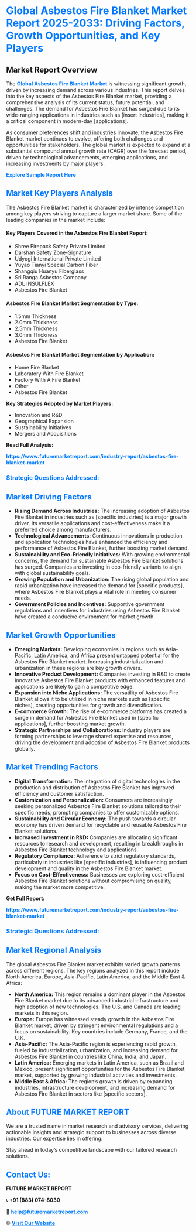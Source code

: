 <h1 style="color: #007BFF;">Global Asbestos Fire Blanket Market Report 2025-2033: Driving Factors, Growth Opportunities, and Key Players</h1>

<section id="overview">
<h2>Market Report Overview</h2>
<p>The <a href="https://www.futuremarketreport.com/industry-report/asbestos-fire-blanket-market" style="color: #007BFF; text-decoration: none;"><strong>Global Asbestos Fire Blanket Market</strong></a> is witnessing significant growth, driven by increasing demand across various industries. This report delves into the key aspects of the Asbestos Fire Blanket market, providing a comprehensive analysis of its current status, future potential, and challenges. The demand for Asbestos Fire Blanket has surged due to its wide-ranging applications in industries such as [insert industries], making it a critical component in modern-day [applications].</p>
<p>As consumer preferences shift and industries innovate, the Asbestos Fire Blanket market continues to evolve, offering both challenges and opportunities for stakeholders. The global market is expected to expand at a substantial compound annual growth rate (CAGR) over the forecast period, driven by technological advancements, emerging applications, and increasing investments by major players.</p>
</section>

<section id="overview">
<p><a href="https://www.futuremarketreport.com/request-sample/reportId=107240" style="color: #007BFF; text-decoration: none;"><strong>Explore Sample Report Here</strong></a></p>
</section>

<section id="key-players">
<h2 style="color: #007BFF;">Market Key Players Analysis</h2>
<p>The Asbestos Fire Blanket market is characterized by intense competition among key players striving to capture a larger market share. Some of the leading companies in the market include:</p>
<h4>Key Players Covered in the Asbestos Fire Blanket Report:</h4>
<ul><li>Shree Firepack Safety Private Limited</li><li>Darshan Safety Zone-Signature</li><li>Udyogi International Private Limited</li><li>Yuyao Tianyi Special Carbon Fiber</li><li>Shangqiu Huanyu Fiberglass</li><li>Sri Ranga Asbestos Company</li><li>ADL INSULFLEX</li><li>Asbestos Fire Blanket</li></ul>
<h4>Asbestos Fire Blanket Market Segmentation by Type:</h4>
<ul><li>1.5mm Thickness</li><li>2.0mm Thickness</li><li>2.5mm Thickness</li><li>3.0mm Thickness</li><li>Asbestos Fire Blanket</li></ul>

<h4>Asbestos Fire Blanket Market Segmentation by Application:</h4>
<ul><li>Home Fire Blanket</li><li>Laboratory With Fire Blanket</li><li>Factory With A Fire Blanket</li><li>Other</li><li>Asbestos Fire Blanket</li></ul>
<p><strong>Key Strategies Adopted by Market Players:</strong></p>
<ul>
<li>Innovation and R&D</li>
<li>Geographical Expansion</li>
<li>Sustainability Initiatives</li>
<li>Mergers and Acquisitions</li>
</ul>
</section>

<section>
<p><strong>Read Full Analysis: </strong></p><a href="https://www.futuremarketreport.com/industry-report/asbestos-fire-blanket-market" style="color: #007BFF; text-decoration: none;"><strong>https://www.futuremarketreport.com/industry-report/asbestos-fire-blanket-market</strong></a>
<h3 style="color: #007BFF;">Strategic Questions Addressed:</h3>
</section>

<section id="driving-factors">
<h2 style="color: #007BFF;">Market Driving Factors</h2>
<ul>
<li><strong>Rising Demand Across Industries:</strong> The increasing adoption of Asbestos Fire Blanket in industries such as [specific industries] is a major growth driver. Its versatile applications and cost-effectiveness make it a preferred choice among manufacturers.</li>
<li><strong>Technological Advancements:</strong> Continuous innovations in production and application technologies have enhanced the efficiency and performance of Asbestos Fire Blanket, further boosting market demand.</li>
<li><strong>Sustainability and Eco-Friendly Initiatives:</strong> With growing environmental concerns, the demand for sustainable Asbestos Fire Blanket solutions has surged. Companies are investing in eco-friendly variants to align with global sustainability goals.</li>
<li><strong>Growing Population and Urbanization:</strong> The rising global population and rapid urbanization have increased the demand for [specific products], where Asbestos Fire Blanket plays a vital role in meeting consumer needs.</li>
<li><strong>Government Policies and Incentives:</strong> Supportive government regulations and incentives for industries using Asbestos Fire Blanket have created a conducive environment for market growth.</li>
</ul>
</section>

<section id="growth-opportunities">
<h2 style="color: #007BFF;">Market Growth Opportunities</h2>
<ul>
<li><strong>Emerging Markets:</strong> Developing economies in regions such as Asia-Pacific, Latin America, and Africa present untapped potential for the Asbestos Fire Blanket market. Increasing industrialization and urbanization in these regions are key growth drivers.</li>
<li><strong>Innovative Product Development:</strong> Companies investing in R&D to create innovative Asbestos Fire Blanket products with enhanced features and applications are likely to gain a competitive edge.</li>
<li><strong>Expansion into Niche Applications:</strong> The versatility of Asbestos Fire Blanket allows it to be utilized in niche markets such as [specific niches], creating opportunities for growth and diversification.</li>
<li><strong>E-commerce Growth:</strong> The rise of e-commerce platforms has created a surge in demand for Asbestos Fire Blanket used in [specific applications], further boosting market growth.</li>
<li><strong>Strategic Partnerships and Collaborations:</strong> Industry players are forming partnerships to leverage shared expertise and resources, driving the development and adoption of Asbestos Fire Blanket products globally.</li>
</ul>
</section>

<section id="trending-factors">
<h2 style="color: #007BFF;">Market Trending Factors</h2>
<ul>
<li><strong>Digital Transformation:</strong> The integration of digital technologies in the production and distribution of Asbestos Fire Blanket has improved efficiency and customer satisfaction.</li>
<li><strong>Customization and Personalization:</strong> Consumers are increasingly seeking personalized Asbestos Fire Blanket solutions tailored to their specific needs, prompting companies to offer customizable options.</li>
<li><strong>Sustainability and Circular Economy:</strong> The push towards a circular economy has driven demand for recyclable and reusable Asbestos Fire Blanket solutions.</li>
<li><strong>Increased Investment in R&D:</strong> Companies are allocating significant resources to research and development, resulting in breakthroughs in Asbestos Fire Blanket technology and applications.</li>
<li><strong>Regulatory Compliance:</strong> Adherence to strict regulatory standards, particularly in industries like [specific industries], is influencing product development and quality in the Asbestos Fire Blanket market.</li>
<li><strong>Focus on Cost-Effectiveness:</strong> Businesses are exploring cost-efficient Asbestos Fire Blanket solutions without compromising on quality, making the market more competitive.</li>
</ul>
</section>

<section>
<p><strong>Get Full Report: </strong></p><a href="https://www.futuremarketreport.com/industry-report/asbestos-fire-blanket-market" style="color: #007BFF; text-decoration: none;"><strong>https://www.futuremarketreport.com/industry-report/asbestos-fire-blanket-market</strong></a>
<h3 style="color: #007BFF;">Strategic Questions Addressed:</h3>
</section>


<section id="regional-analysis">
<h2 style="color: #007BFF;">Market Regional Analysis</h2>
<p>The global Asbestos Fire Blanket market exhibits varied growth patterns across different regions. The key regions analyzed in this report include North America, Europe, Asia-Pacific, Latin America, and the Middle East & Africa:</p>
<ul>
<li><strong>North America:</strong> This region remains a dominant player in the Asbestos Fire Blanket market due to its advanced industrial infrastructure and high adoption of new technologies. The U.S. and Canada are leading markets in this region.</li>
<li><strong>Europe:</strong> Europe has witnessed steady growth in the Asbestos Fire Blanket market, driven by stringent environmental regulations and a focus on sustainability. Key countries include Germany, France, and the U.K.</li>
<li><strong>Asia-Pacific:</strong> The Asia-Pacific region is experiencing rapid growth, fueled by industrialization, urbanization, and increasing demand for Asbestos Fire Blanket in countries like China, India, and Japan.</li>
<li><strong>Latin America:</strong> Emerging markets in Latin America, such as Brazil and Mexico, present significant opportunities for the Asbestos Fire Blanket market, supported by growing industrial activities and investments.</li>
<li><strong>Middle East & Africa:</strong> The region’s growth is driven by expanding industries, infrastructure development, and increasing demand for Asbestos Fire Blanket in sectors like [specific sectors].</li>
</ul>
</section>

<footer>
<h2 style="color: #007BFF;">About FUTURE MARKET REPORT</h2>
<p>We are a trusted name in market research and advisory services, delivering actionable insights and strategic support to businesses across diverse industries. Our expertise lies in offering:</p>

<p>Stay ahead in today’s competitive landscape with our tailored research solutions.</p>

<h2 style="color: #007BFF;">Contact Us:</h2>
<p><strong>FUTURE MARKET REPORT</strong></p>
<p>📞 <strong>+91 (883) 074-8030</strong></p>
<p>📧 <strong><a href="mailto:help@futuremarketreport.com" style="color: #007BFF;">help@futuremarketreport.com</a></strong></p>
<p>🌐 <strong><a href="https://www.futuremarketreport.com/" style="color: #007BFF;">Visit Our Website</a></strong></p>
</footer>